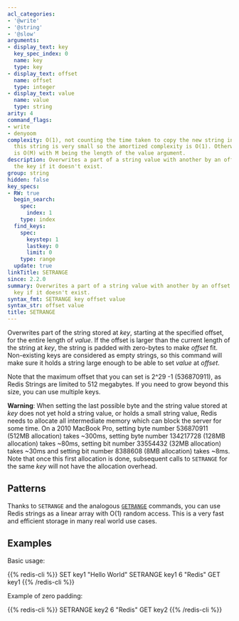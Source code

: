 ```yaml
---
acl_categories:
- '@write'
- '@string'
- '@slow'
arguments:
- display_text: key
  key_spec_index: 0
  name: key
  type: key
- display_text: offset
  name: offset
  type: integer
- display_text: value
  name: value
  type: string
arity: 4
command_flags:
- write
- denyoom
complexity: O(1), not counting the time taken to copy the new string in place. Usually,
  this string is very small so the amortized complexity is O(1). Otherwise, complexity
  is O(M) with M being the length of the value argument.
description: Overwrites a part of a string value with another by an offset. Creates
  the key if it doesn't exist.
group: string
hidden: false
key_specs:
- RW: true
  begin_search:
    spec:
      index: 1
    type: index
  find_keys:
    spec:
      keystep: 1
      lastkey: 0
      limit: 0
    type: range
  update: true
linkTitle: SETRANGE
since: 2.2.0
summary: Overwrites a part of a string value with another by an offset. Creates the
  key if it doesn't exist.
syntax_fmt: SETRANGE key offset value
syntax_str: offset value
title: SETRANGE
---
```

Overwrites part of the string stored at _key_, starting at the specified offset,
for the entire length of _value_.
If the offset is larger than the current length of the string at _key_, the
string is padded with zero-bytes to make _offset_ fit.
Non-existing keys are considered as empty strings, so this command will make
sure it holds a string large enough to be able to set _value_ at _offset_.

Note that the maximum offset that you can set is 2^29 -1 (536870911), as Redis
Strings are limited to 512 megabytes.
If you need to grow beyond this size, you can use multiple keys.

**Warning**: When setting the last possible byte and the string value stored at
_key_ does not yet hold a string value, or holds a small string value, Redis
needs to allocate all intermediate memory which can block the server for some
time.
On a 2010 MacBook Pro, setting byte number 536870911 (512MB allocation) takes
~300ms, setting byte number 134217728 (128MB allocation) takes ~80ms, setting
bit number 33554432 (32MB allocation) takes ~30ms and setting bit number 8388608
(8MB allocation) takes ~8ms.
Note that once this first allocation is done, subsequent calls to `SETRANGE` for
the same _key_ will not have the allocation overhead.

## Patterns

Thanks to `SETRANGE` and the analogous [`GETRANGE`](/commands/getrange) commands, you can use Redis
strings as a linear array with O(1) random access.
This is a very fast and efficient storage in many real world use cases.

## Examples

Basic usage:

{{% redis-cli %}}
SET key1 "Hello World"
SETRANGE key1 6 "Redis"
GET key1
{{% /redis-cli %}}


Example of zero padding:

{{% redis-cli %}}
SETRANGE key2 6 "Redis"
GET key2
{{% /redis-cli %}}

